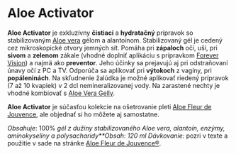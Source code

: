 Aloe Activator
==============

**Aloe Activator** je exkluzívny **čistiaci** a **hydratačný** prípravok so
stabilizovaným [Aloe vera](/sip/bylinky/aloe-vera) gélom a alantoínom.
Stabilizovaný gél je cedený cez mikroskopické otvory jemných sít. Pomáha pri
**zápaloch** očí, uší, pri **sivom** a **zelenom** zákale (vhodné doplniť
aplikáciu s prípravkom [Forever
Vision](/produkty-FLP/forever-vision)) a najmä ako
**preventor**. Jeho účinky sa prejavujú aj pri odstraňovaní únavy očí z PC a TV.
Odporúča sa aplikovať pri **výtokoch** z vagíny, pri **popáleninách**. Na
skľudnenie žalúdka je možné aplikovať riedený prípravok (7 až 10 kvapiek) v 2
dcl nemineralizovanej vody. Na zarastené nechty je vhodné kombiovať s
[Aloe Vera Gelly](/sip/produkty-FLP/aloe-vera-gelly).

**Aloe Activator** je súčasťou kolekcie na ošetrovanie pleti
[Aloe Fleur de Jouvence](/sip/produkty-FLP/aloe-fleur-de-juouvence), ale objednať si ho
môžete aj samostatne.

*Obsahuje*: 100% *gél z dužiny stabilizovaného Aloe vera, alantoín, enzýmy,
aminokyseliny a polysacharidy**Obsah*: *120 ml*  *Dávkovanie:* pozri v texte a
použitie v sade na stránke [Aloe Fleur de Jouvence®](/sip/produkty-FLP/aloe-fleur-de-juouvence).
